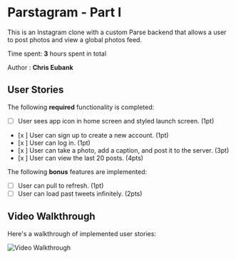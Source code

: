 # Parstagram - Part I

This is an Instagram clone with a custom Parse backend that allows a user to post photos and view a global photos feed.

Time spent: **3** hours spent in total

Author : **Chris Eubank**

## User Stories

The following **required** functionality is completed:

- [ ] User sees app icon in home screen and styled launch screen. (1pt)
- [x ] User can sign up to create a new account. (1pt)
- [x ] User can log in. (1pt)
- [x ] User can take a photo, add a caption, and post it to the server. (3pt)
- [x ] User can view the last 20 posts. (4pts)

The following **bonus** features are implemented:

- [ ] User can pull to refresh. (1pt)
- [ ] User can load past tweets infinitely. (2pts)

## Video Walkthrough

Here's a walkthrough of implemented user stories:

<img src='Parstagramo_Demonstration.gif' title='Video Walkthrough' width='' alt='Video Walkthrough' />
